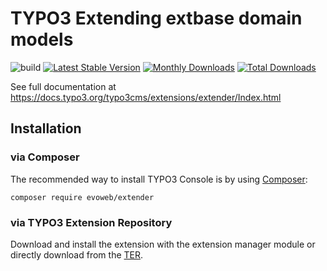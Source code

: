 # TYPO3 Extending extbase domain models

![build](https://github.com/evoWeb/extender/workflows/build/badge.svg?branch=develop)
[![Latest Stable Version](https://poser.pugx.org/evoweb/extender/v/stable)](https://packagist.org/packages/evoweb/extender)
[![Monthly Downloads](https://poser.pugx.org/evoweb/extender/d/monthly)](https://packagist.org/packages/evoweb/extender)
[![Total Downloads](https://poser.pugx.org/evoweb/extender/downloads)](https://packagist.org/packages/evoweb/extender)

See full documentation at https://docs.typo3.org/typo3cms/extensions/extender/Index.html

## Installation

### via Composer

The recommended way to install TYPO3 Console is by using [Composer](https://getcomposer.org):

    composer require evoweb/extender

### via TYPO3 Extension Repository

Download and install the extension with the extension manager module or directly download from the
[TER](https://extensions.typo3.org/extension/extender/).
